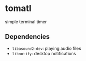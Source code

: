 # tomatl

simple terminal timer

## Dependencies
- `libasound2-dev`: playing audio files
- `libnotify`: desktop notifications
